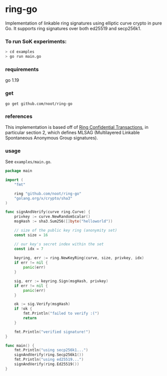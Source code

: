 # ring-go
Implementation of linkable ring signatures using elliptic curve crypto in pure Go. It supports ring signatures over both ed25519 and secp256k1.

### To run SoK experiments:
```bash
> cd examples
> go run main.go
```

### requirements
go 1.19

### get
`go get github.com/noot/ring-go`

### references
This implementation is based off of [Ring Confidential Transactions](https://eprint.iacr.org/2015/1098.pdf), in particular section 2, which defines MLSAG (Multilayered Linkable Spontaneous Anonymous Group signatures).

### usage

See `examples/main.go`.

```go
package main

import (
	"fmt"

	ring "github.com/noot/ring-go"
	"golang.org/x/crypto/sha3"
)

func signAndVerify(curve ring.Curve) {
	privkey := curve.NewRandomScalar()
	msgHash := sha3.Sum256([]byte("helloworld"))

	// size of the public key ring (anonymity set)
	const size = 16

	// our key's secret index within the set
	const idx = 7
	
	keyring, err := ring.NewKeyRing(curve, size, privkey, idx)
	if err != nil {
		panic(err)
	}

	sig, err := keyring.Sign(msgHash, privkey)
	if err != nil {
		panic(err)
	}

	ok := sig.Verify(msgHash)
	if !ok {
		fmt.Println("failed to verify :(")
		return
	}

	fmt.Println("verified signature!")
}

func main() {
	fmt.Println("using secp256k1...")
	signAndVerify(ring.Secp256k1())
	fmt.Println("using ed25519...")
	signAndVerify(ring.Ed25519())
}
```
